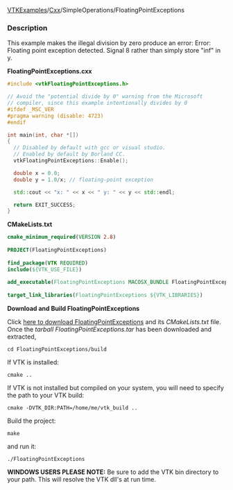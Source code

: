 [VTKExamples](/home/)/[Cxx](/Cxx)/SimpleOperations/FloatingPointExceptions

### Description
This example makes the illegal division by zero produce an error:
 Error: Floating point exception detected. Signal 8
rather than simply store "inf" in y.

**FloatingPointExceptions.cxx**
```c++
#include <vtkFloatingPointExceptions.h>

// Avoid the "potential divide by 0" warning from the Microsoft
// compiler, since this example intentionally divides by 0
#ifdef _MSC_VER
#pragma warning (disable: 4723)
#endif

int main(int, char *[])
{
  // Disabled by default with gcc or visual studio.
  // Enabled by default by Borland CC.
  vtkFloatingPointExceptions::Enable(); 

  double x = 0.0;
  double y = 1.0/x; // floating-point exception

  std::cout << "x: " << x << " y: " << y << std::endl;

  return EXIT_SUCCESS;
}
```
**CMakeLists.txt**
```cmake
cmake_minimum_required(VERSION 2.8)
 
PROJECT(FloatingPointExceptions)
 
find_package(VTK REQUIRED)
include(${VTK_USE_FILE})
 
add_executable(FloatingPointExceptions MACOSX_BUNDLE FloatingPointExceptions.cxx)
 
target_link_libraries(FloatingPointExceptions ${VTK_LIBRARIES})
```

**Download and Build FloatingPointExceptions**

Click [here to download FloatingPointExceptions](https://github.com/lorensen/VTKWikiExamplesTarballs/raw/master/FloatingPointExceptions.tar) and its *CMakeLists.txt* file.
Once the *tarball FloatingPointExceptions.tar* has been downloaded and extracted,
```
cd FloatingPointExceptions/build 
```
If VTK is installed:
```
cmake ..
```
If VTK is not installed but compiled on your system, you will need to specify the path to your VTK build:
```
cmake -DVTK_DIR:PATH=/home/me/vtk_build ..
```
Build the project:
```
make
```
and run it:
```
./FloatingPointExceptions
```
**WINDOWS USERS PLEASE NOTE:** Be sure to add the VTK bin directory to your path. This will resolve the VTK dll's at run time.

